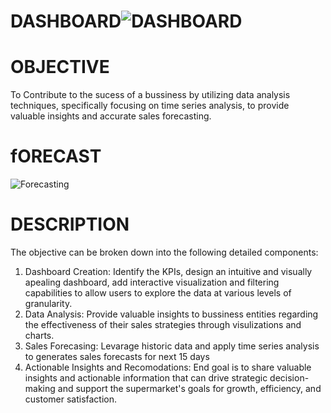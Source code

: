 # DASHBOARD![DASHBOARD](https://github.com/user-attachments/assets/d8fd332d-aad4-4cc5-b3ce-b6db23bf7978)

# OBJECTIVE
To Contribute to the sucess of a bussiness by utilizing data analysis techniques, specifically focusing on time series analysis, to provide valuable insights and accurate sales forecasting.
# fORECAST 
![Forecasting](https://github.com/user-attachments/assets/05d26a75-1581-4660-994a-dd9289ae49e8)

# DESCRIPTION
The objective can be broken down into the following detailed components:
1. Dashboard Creation: Identify the KPIs, design an intuitive and visually apealing dashboard, add interactive visualization and filtering capabilities to allow users to explore the data at various levels of granularity.
2. Data Analysis: Provide valuable insights to bussiness entities regarding the effectiveness of their sales strategies through visulizations and charts.
3. Sales Forecasing: Levarage historic data and apply time series analysis to generates sales forecasts for next 15 days
4. Actionable Insights and Recomodations: End goal is to share valuable insights and actionable information that can drive strategic decision-making and support the supermarket's goals for growth, efficiency, and customer satisfaction.

